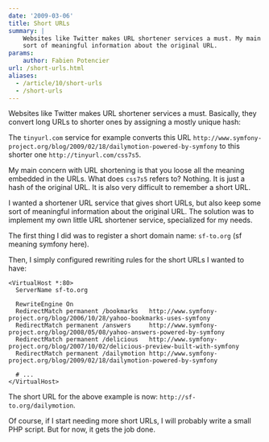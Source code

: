 ```yaml
---
date: '2009-03-06'
title: Short URLs
summary: |
    Websites like Twitter makes URL shortener services a must. My main concern with URL shortening is that you loose all the meaning embedded in the URLs. I wanted a shortener URL service that gives short URLs, but also keep some
    sort of meaningful information about the original URL.
params:
    author: Fabien Potencier
url: /short-urls.html
aliases:
  - /article/10/short-urls
  - /short-urls
---
```


Websites like Twitter makes URL shortener services a must. Basically, they
convert long URLs to shorter ones by assigning a mostly unique hash:

The `tinyurl.com` service for example converts this URL `http://www.symfony-project.org/blog/2009/02/18/dailymotion-powered-by-symfony` to this shorter one `http://tinyurl.com/css7s5`.

My main concern with URL shortening is that you loose all the meaning embedded
in the URLs. What does `css7s5` refers to? Nothing. It is just a hash of the
original URL. It is also very difficult to remember a short URL.

I wanted a shortener URL service that gives short URLs, but also keep some
sort of meaningful information about the original URL. The solution was to
implement my own little URL shortener service, specialized for my needs.

The first thing I did was to register a short domain name: `sf-to.org` (sf
meaning symfony here).

Then, I simply configured rewriting rules for the short URLs I wanted to have:

    <VirtualHost *:80>
      ServerName sf-to.org

      RewriteEngine On
      RedirectMatch permanent /bookmarks   http://www.symfony-project.org/blog/2006/10/28/yahoo-bookmarks-uses-symfony
      RedirectMatch permanent /answers     http://www.symfony-project.org/blog/2008/05/08/yahoo-answers-powered-by-symfony
      RedirectMatch permanent /delicious   http://www.symfony-project.org/blog/2007/10/02/delicious-preview-built-with-symfony
      RedirectMatch permanent /dailymotion http://www.symfony-project.org/blog/2009/02/18/dailymotion-powered-by-symfony

      # ...
    </VirtualHost>

The short URL for the above example is now: `http://sf-to.org/dailymotion`.

Of course, if I start needing more short URLs, I will probably write a small
PHP script. But for now, it gets the job done.



